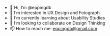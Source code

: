 - 👋 Hi, I’m @eppingdb
- 👀 I’m interested in UX Design and Fotograph
- 🌱 I’m currently learning about Usability Studies
- 💞️ I’m looking to collaborate on Design Thinking
- 📫 How to reach me: eppingdb@gmail.com

<!---
eppingdb/eppingdb is a ✨ special ✨ repository because its `README.md` (this file) appears on your GitHub profile.
You can click the Preview link to take a look at your changes.
--->
